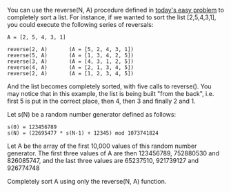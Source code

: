 You can use the reverse(N, A) procedure defined in [today's easy problem](http://www.reddit.com/r/dailyprogrammer/comments/uw14f/6112012_challenge_63_easy/) to completely sort a list. For instance, if we wanted to sort the list [2,5,4,3,1], you could execute the following series of reversals:

    A = [2, 5, 4, 3, 1]
    
    reverse(2, A)       (A = [5, 2, 4, 3, 1])
    reverse(5, A)       (A = [1, 3, 4, 2, 5])
    reverse(3, A)       (A = [4, 3, 1, 2, 5])
    reverse(4, A)       (A = [2, 1, 3, 4, 5])
    reverse(2, A)       (A = [1, 2, 3, 4, 5])

And the list becomes completely sorted, with five calls to reverse(). You may notice that in this example, the list is being built "from the back", i.e. first 5 is put in the correct place, then 4, then 3 and finally 2 and 1.

Let s(N) be a random number generator defined as follows:

    s(0) = 123456789
    s(N) = (22695477 * s(N-1) + 12345) mod 1073741824
    
Let A be the array of the first 10,000 values of this random number generator. The first three values of A are then 123456789, 752880530 and 826085747, and the last three values are 65237510, 921739127 and 926774748

Completely sort A using only the reverse(N, A) function. 
